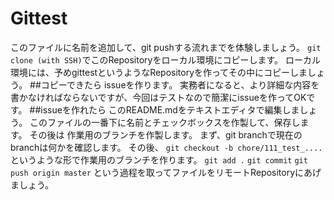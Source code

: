 # Gittest
このファイルに名前を追加して、git pushする流れまでを体験しましょう。
`git clone (with SSH)`でこのRepositoryをローカル環境にコピーします。
ローカル環境には、予めgittestというようなRepositoryを作ってその中にコピーしましょう。
##コピーできたら
issueを作ります。
実務者になると、より詳細な内容を書かなければならないですが、今回はテストなので簡潔にissueを作ってOKです。
##issueを作れたら
このREADME.mdをテキストエディタで編集しましょう。
このファイルの一番下に名前とチェックボックスを作製して、保存します。
その後は
作業用のブランチを作製します。
まず、git branchで現在のbranchは何かを確認します。
その後、
`git checkout -b chore/111_test_....`
というような形で作業用のブランチを作ります。
`git add .`
`git commit`
`git push origin master`
という過程を取ってファイルをリモートRepositoryにあげましょう。
